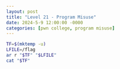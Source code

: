 ```yaml
---
layout: post
title: "Level 21 - Program Misuse"
date: 2024-5-9 12:00:00 -0000
categories: [pwn college, program misuse]
---
```


```bash
TF=$(mktemp -u)
LFILE=/flag
ar r "$TF" "$LFILE"
cat "$TF"
```
